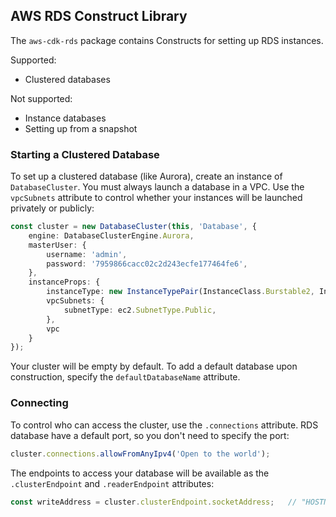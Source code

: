 ## AWS RDS Construct Library

The `aws-cdk-rds` package contains Constructs for setting up RDS instances.

Supported:

* Clustered databases

Not supported:

* Instance databases
* Setting up from a snapshot


### Starting a Clustered Database

To set up a clustered database (like Aurora), create an instance of `DatabaseCluster`. You must
always launch a database in a VPC. Use the `vpcSubnets` attribute to control whether
your instances will be launched privately or publicly:

```ts
const cluster = new DatabaseCluster(this, 'Database', {
    engine: DatabaseClusterEngine.Aurora,
    masterUser: {
        username: 'admin',
        password: '7959866cacc02c2d243ecfe177464fe6',
    },
    instanceProps: {
        instanceType: new InstanceTypePair(InstanceClass.Burstable2, InstanceSize.Small),
        vpcSubnets: {
            subnetType: ec2.SubnetType.Public,
        },
        vpc
    }
});
```

Your cluster will be empty by default. To add a default database upon construction, specify the
`defaultDatabaseName` attribute.

### Connecting

To control who can access the cluster, use the `.connections` attribute. RDS database have
a default port, so you don't need to specify the port:

```ts
cluster.connections.allowFromAnyIpv4('Open to the world');
```

The endpoints to access your database will be available as the `.clusterEndpoint` and `.readerEndpoint`
attributes:

```ts
const writeAddress = cluster.clusterEndpoint.socketAddress;   // "HOSTNAME:PORT"
```
